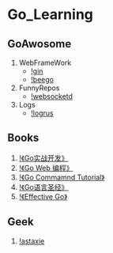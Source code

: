 # Go_Learning

## GoAwosome
1. WebFrameWork
    * [!gin](https://gin-gonic.github.io/gin/) 
    * [!beego](https://github.com/astaxie/beego)
2. FunnyRepos
    * [!websocketd](https://github.com/joewalnes/websocketd)
3. Logs
    * [!logrus](https://github.com/sirupsen/logrus)

## Books
1. [!《Go实战开发》](https://github.com/astaxie/go-best-practice)
2. [!《Go Web 编程》](https://wizardforcel.gitbooks.io/build-web-application-with-golang/content/)
3. [!《Go Commamnd Tutorial》](https://github.com/hyper0x/go_command_tutorial)
4. [!《Go语言圣经》](https://yar999.gitbooks.io/gopl-zh/content/)
5. [!《Effective Go》](https://godoc.golangtc.com/doc/effective_go.html)

## Geek
1. [!astaxie](https://github.com/astaxie)
